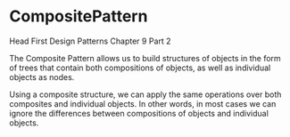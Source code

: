 # CompositePattern
Head First Design Patterns Chapter 9 Part 2

The Composite Pattern allows us to build structures of objects in the form of trees that contain both compositions of objects, as well as individual objects as nodes.

Using a composite structure, we can apply the same operations over both composites and individual objects. In other words, in most cases we can ignore the differences between compositions of objects and individual objects.
